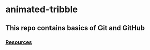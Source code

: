 # animated-tribble
## This repo contains basics of Git and GitHub<br>
### [Resources](https://www.youtube.com/watch?v=iR5WIknxdkY&t=2622s)
